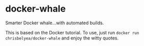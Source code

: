 # docker-whale
Smarter Docker whale...with automated builds.

This is based on the Docker tutorial. To use, just run `docker run chrisbelyea/docker-whale` and enjoy the witty quotes.

